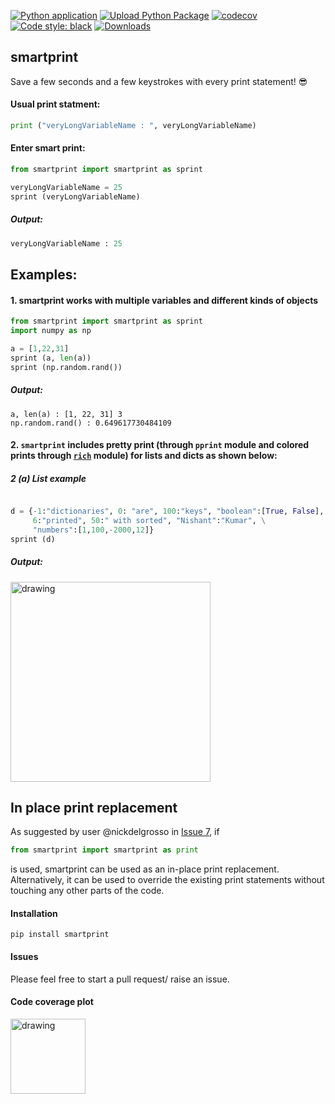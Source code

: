 
[![Python application](https://github.com/abcnishant007/smartprint/actions/workflows/python-app.yml/badge.svg?branch=main)](https://github.com/abcnishant007/smartprint/actions/workflows/python-app.yml)  [![Upload Python Package](https://github.com/abcnishant007/smartprint/actions/workflows/python-publish.yml/badge.svg)](https://github.com/abcnishant007/smartprint/actions/workflows/python-publish.yml)  [![codecov](https://codecov.io/gh/abcnishant007/smartprint/branch/main/graph/badge.svg?token=JW8K38C2QR)](https://codecov.io/gh/abcnishant007/smartprint) [![Code style: black](https://img.shields.io/badge/code%20style-black-000000.svg)](https://github.com/psf/black) [![Downloads](https://static.pepy.tech/personalized-badge/smartprint?period=total&units=international_system&left_color=black&right_color=green&left_text=Downloads)](https://pepy.tech/project/smartprint)
## smartprint
Save a few seconds and a few keystrokes with every print statement! 😎 

#### Usual print statment: 
```python
print ("veryLongVariableName : ", veryLongVariableName)
```

#### Enter smart print:
```python
from smartprint import smartprint as sprint

veryLongVariableName = 25
sprint (veryLongVariableName) 
```

##### Output:
```python
veryLongVariableName : 25
```

## Examples:
#### 1. smartprint works with multiple variables and different kinds of objects 
```python
from smartprint import smartprint as sprint 
import numpy as np 

a = [1,22,31]
sprint (a, len(a))
sprint (np.random.rand())
```
##### Output:
```
a, len(a) : [1, 22, 31] 3
np.random.rand() : 0.649617730484109
```


#### 2. `smartprint` includes pretty print (through `pprint` module and colored prints through [`rich`](https://github.com/Textualize/rich) module) for lists and dicts as shown below:
##### 2 (a) List example
```python

d = {-1:"dictionaries", 0: "are", 100:"keys", "boolean":[True, False],
     6:"printed", 50:" with sorted", "Nishant":"Kumar", \
     "numbers":[1,100,-2000,12]}
sprint (d)
```
##### Output:
<img src="https://user-images.githubusercontent.com/9101260/196955542-4b6a97b8-92fa-42af-ad13-d7afbba86112.png" alt="drawing" width="320"/>


## In place print replacement
As suggested by user @nickdelgrosso in [Issue 7](https://github.com/abcnishant007/smartprint/issues/7),
if 
```python
from smartprint import smartprint as print
```
is used, smartprint can be used as an in-place print replacement. 
Alternatively, it can be used to override the existing print statements without touching any other parts of the code. 

#### Installation 
```
pip install smartprint
```

#### Issues
Please feel free to start a pull request/ raise an issue. 

#### Code coverage plot
<img src="https://codecov.io/gh/abcnishant007/smartprint/branch/main/graphs/tree.svg?token=JW8K38C2QR" alt="drawing" width="120"/>
